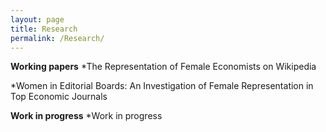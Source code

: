 ```yaml
---
layout: page
title: Research
permalink: /Research/
---
```

**Working papers**
*The Representation of Female Economists on Wikipedia

*Women in Editorial Boards: An Investigation of Female Representation in Top Economic Journals

**Work in progress**
*Work in progress
